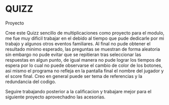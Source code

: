 # QUIZZ
 Proyecto

Cree este Quizz sencillo de multiplicaciones como proyecto para el modulo, me fue muy dificil trabajar en el debido al tiempo que pude dedicarle por mi trabajo y algunos otros eventos familiares. Al final no pude obtener el resultado minimo esperado, las preguntas se muestran de forma aleatoria sin embargo no pude evitar que se repitieran tras seleccionar las respuestas en algun punto, de igual manera no pude lograr los tiempos de espera por lo cual no puede observarse el cambio de color de los botones, asi mismo el programa no refleja en la pantalla final el nombre del jugador y el score final. Creo en general puede ser tema de referencias y la redundancia del codigo.

Seguire trabajando posterior a la calificacion y trabajare mejor para el siguiente proyecto aprovechadno las acesorias.
